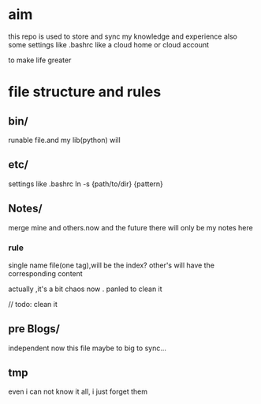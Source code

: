 # aim
this repo is used to store and sync my knowledge and experience
also some settings like .bashrc
like a cloud home or cloud account

to make life greater

# file structure and rules

## bin/
runable file.and my lib(python)
will

## etc/
settings like .bashrc
ln -s {path/to/dir} {pattern}

## Notes/
merge mine and others.now and the future there will only be my notes here
### rule
single name file(one tag),will be the index?
other's will have the corresponding content

actually ,it's a bit chaos now . panled to clean it

// todo: clean it

## pre Blogs/
independent now
this file maybe to big to sync...


## tmp
even i can not know it all,
i just forget them
